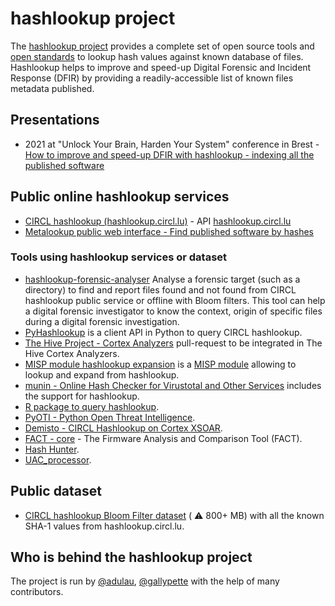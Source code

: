 # hashlookup project

The [hashlookup project](https://github.com/hashlookup) provides a complete set of open source tools and [open standards](https://datatracker.ietf.org/doc/draft-dulaunoy-hashlookup-format/) to lookup hash values against known database of files. Hashlookup helps to improve and speed-up Digital Forensic and Incident Response (DFIR) by providing a readily-accessible list of known files metadata published. 

## Presentations

- 2021 at "Unlock Your Brain, Harden Your System" conference in Brest - [How to improve and speed-up DFIR with hashlookup - indexing all the published software](https://github.com/hashlookup/hashlookup-format/blob/main/slides/2021-Unlock-Your-Brain/main.pdf) 

## Public online hashlookup services

- [CIRCL hashlookup (hashlookup.circl.lu)](https://www.circl.lu/services/hashlookup/) - API [hashlookup.circl.lu](https://hashlookup.circl.lu/)
- [Metalookup public web interface - Find published software by hashes](https://www.metalookup.com/) 

### Tools using hashlookup services or dataset

- [hashlookup-forensic-analyser](https://github.com/hashlookup/hashlookup-forensic-analyser) Analyse a forensic target (such as a directory) to find and report files found and not found from CIRCL hashlookup public service or offline with Bloom filters. This tool can help a digital forensic investigator to know the context, origin of specific files during a digital forensic investigation.
- [PyHashlookup](https://github.com/hashlookup/PyHashlookup) is a client API in Python to query CIRCL hashlookup.
- [The Hive Project - Cortex Analyzers](https://github.com/TheHive-Project/Cortex-Analyzers/pull/1015) pull-request to be integrated in The Hive Cortex Analyzers.
- [MISP module hashlookup expansion](https://misp.github.io/misp-modules/expansion/#hashlookup) is a [MISP module](https://www.misp-project.org/) allowing to lookup and expand from hashlookup.
- [munin - Online Hash Checker for Virustotal and Other Services](https://github.com/Neo23x0/munin) includes the support for hashlookup.
- [R package to query hashlookup](https://github.com/hrbrmstr/hashlookup).
- [PyOTI - Python Open Threat Intelligence](https://github.com/RH-ISAC/PyOTI).
- [Demisto - CIRCL Hashlookup on Cortex XSOAR](https://github.com/demisto/content/tree/30abdb6a7f2f7a9ec3486948df76d34d5a61c792/Packs/CIRCLHashlookup/Integrations/CIRCLEHashlookup).
- [FACT - core](https://github.com/fkie-cad/FACT_core/tree/master/src/plugins/analysis/hashlookup) - The Firmware Analysis and Comparison Tool (FACT).
- [Hash Hunter](https://github.com/mattnotmax/hash_hunter).
- [UAC_processor](https://github.com/timtaylor3/UAC_processor).

## Public dataset

- [CIRCL hashlookup Bloom Filter dataset](https://cra.circl.lu/hashlookup/hashlookup-full.bloom) ( :warning: 800+ MB) with all the known SHA-1 values from hashlookup.circl.lu.

## Who is behind the hashlookup project

The project is run by [@adulau](https://github.com/adulau/), [@gallypette](https://github.com/gallypette) with the help of many contributors.

